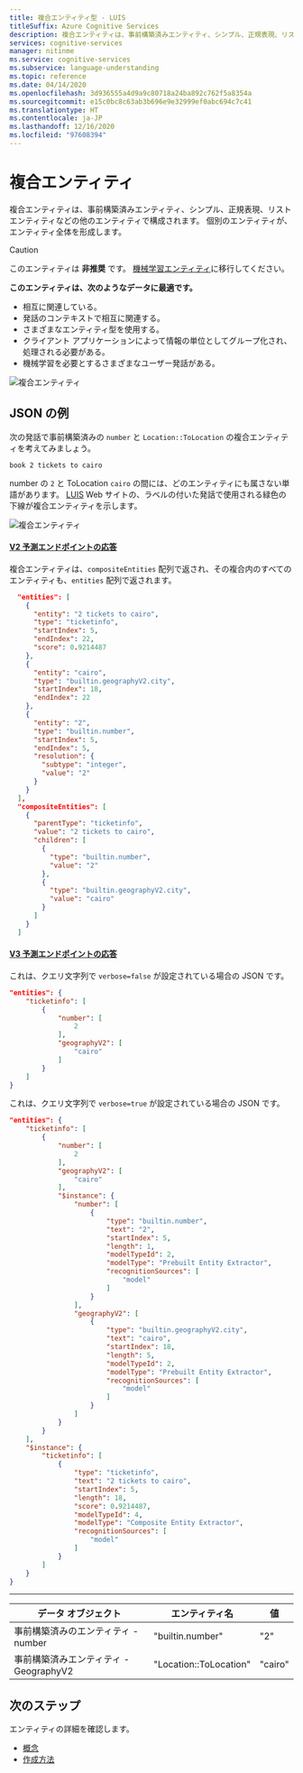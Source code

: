 ```yaml
---
title: 複合エンティティ型 - LUIS
titleSuffix: Azure Cognitive Services
description: 複合エンティティは、事前構築済みエンティティ、シンプル、正規表現、リスト エンティティなどの他のエンティティで構成されます。 個別のエンティティが、エンティティ全体を形成します。
services: cognitive-services
manager: nitinme
ms.service: cognitive-services
ms.subservice: language-understanding
ms.topic: reference
ms.date: 04/14/2020
ms.openlocfilehash: 3d936555a4d9a9c80718a24ba892c762f5a8354a
ms.sourcegitcommit: e15c0bc8c63ab3b696e9e32999ef0abc694c7c41
ms.translationtype: HT
ms.contentlocale: ja-JP
ms.lasthandoff: 12/16/2020
ms.locfileid: "97608394"
---
```

# <a name="composite-entity"></a>複合エンティティ

複合エンティティは、事前構築済みエンティティ、シンプル、正規表現、リスト エンティティなどの他のエンティティで構成されます。 個別のエンティティが、エンティティ全体を形成します。

> [!CAUTION]
> このエンティティは **非推奨** です。 [機械学習エンティティ](reference-entity-machine-learned-entity.md)に移行してください。

**このエンティティは、次のようなデータに最適です。**

* 相互に関連している。
* 発話のコンテキストで相互に関連する。
* さまざまなエンティティ型を使用する。
* クライアント アプリケーションによって情報の単位としてグループ化され、処理される必要がある。
* 機械学習を必要とするさまざまなユーザー発話がある。

![複合エンティティ](./media/luis-concept-entities/composite-entity.png)

## <a name="example-json"></a>JSON の例

次の発話で事前構築済みの `number` と `Location::ToLocation` の複合エンティティを考えてみましょう。

`book 2 tickets to cairo`

number の `2` と ToLocation `cairo` の間には、どのエンティティにも属さない単語があります。 [LUIS](luis-reference-regions.md) Web サイトの、ラベルの付いた発話で使用される緑色の下線が複合エンティティを示します。

![複合エンティティ](./media/luis-concept-data-extraction/composite-entity.png)

#### <a name="v2-prediction-endpoint-response"></a>[V2 予測エンドポイントの応答](#tab/V2)

複合エンティティは、`compositeEntities` 配列で返され、その複合内のすべてのエンティティも、`entities` 配列で返されます。

```JSON
  "entities": [
    {
      "entity": "2 tickets to cairo",
      "type": "ticketinfo",
      "startIndex": 5,
      "endIndex": 22,
      "score": 0.9214487
    },
    {
      "entity": "cairo",
      "type": "builtin.geographyV2.city",
      "startIndex": 18,
      "endIndex": 22
    },
    {
      "entity": "2",
      "type": "builtin.number",
      "startIndex": 5,
      "endIndex": 5,
      "resolution": {
        "subtype": "integer",
        "value": "2"
      }
    }
  ],
  "compositeEntities": [
    {
      "parentType": "ticketinfo",
      "value": "2 tickets to cairo",
      "children": [
        {
          "type": "builtin.number",
          "value": "2"
        },
        {
          "type": "builtin.geographyV2.city",
          "value": "cairo"
        }
      ]
    }
  ]
```

#### <a name="v3-prediction-endpoint-response"></a>[V3 予測エンドポイントの応答](#tab/V3)

これは、クエリ文字列で `verbose=false` が設定されている場合の JSON です。

```json
"entities": {
    "ticketinfo": [
        {
            "number": [
                2
            ],
            "geographyV2": [
                "cairo"
            ]
        }
    ]
}
```

これは、クエリ文字列で `verbose=true` が設定されている場合の JSON です。

```json
"entities": {
    "ticketinfo": [
        {
            "number": [
                2
            ],
            "geographyV2": [
                "cairo"
            ],
            "$instance": {
                "number": [
                    {
                        "type": "builtin.number",
                        "text": "2",
                        "startIndex": 5,
                        "length": 1,
                        "modelTypeId": 2,
                        "modelType": "Prebuilt Entity Extractor",
                        "recognitionSources": [
                            "model"
                        ]
                    }
                ],
                "geographyV2": [
                    {
                        "type": "builtin.geographyV2.city",
                        "text": "cairo",
                        "startIndex": 18,
                        "length": 5,
                        "modelTypeId": 2,
                        "modelType": "Prebuilt Entity Extractor",
                        "recognitionSources": [
                            "model"
                        ]
                    }
                ]
            }
        }
    ],
    "$instance": {
        "ticketinfo": [
            {
                "type": "ticketinfo",
                "text": "2 tickets to cairo",
                "startIndex": 5,
                "length": 18,
                "score": 0.9214487,
                "modelTypeId": 4,
                "modelType": "Composite Entity Extractor",
                "recognitionSources": [
                    "model"
                ]
            }
        ]
    }
}
```

* * *

|データ オブジェクト|エンティティ名|値|
|--|--|--|
|事前構築済みのエンティティ - number|"builtin.number"|"2"|
|事前構築済みエンティティ - GeographyV2|"Location::ToLocation"|"cairo"|

## <a name="next-steps"></a>次のステップ

エンティティの詳細を確認します。

* [概念](luis-concept-entity-types.md)
* [作成方法](luis-how-to-add-entities.md)
